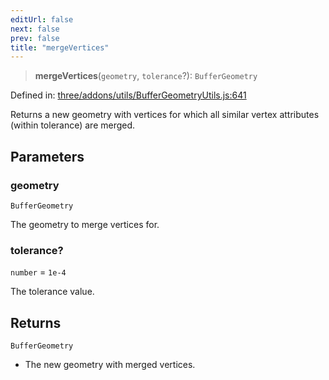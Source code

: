 ```yaml
---
editUrl: false
next: false
prev: false
title: "mergeVertices"
---
```


> **mergeVertices**(`geometry`, `tolerance`?): `BufferGeometry`

Defined in: [three/addons/utils/BufferGeometryUtils.js:641](https://github.com/DefinitelyMaybe/three-i18n/blob/fa57b79433d1c349ffb23a78727299c8d4190136/three/addons/utils/BufferGeometryUtils.js#L641)

Returns a new geometry with vertices for which all similar vertex attributes (within tolerance) are merged.

## Parameters

### geometry

`BufferGeometry`

The geometry to merge vertices for.

### tolerance?

`number` = `1e-4`

The tolerance value.

## Returns

`BufferGeometry`

- The new geometry with merged vertices.
